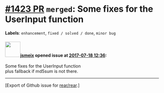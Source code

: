 [\#1423 PR](https://github.com/rear/rear/pull/1423) `merged`: Some fixes for the UserInput function
===================================================================================================

**Labels**: `enhancement`, `fixed / solved / done`, `minor bug`

#### <img src="https://avatars.githubusercontent.com/u/1788608?u=925fc54e2ce01551392622446ece427f51e2f0ce&v=4" width="50">[jsmeix](https://github.com/jsmeix) opened issue at [2017-07-18 12:36](https://github.com/rear/rear/pull/1423):

Some fixes for the UserInput function  
plus fallback if md5sum is not there.

------------------------------------------------------------------------

\[Export of Github issue for
[rear/rear](https://github.com/rear/rear).\]
